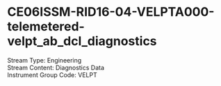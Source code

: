 # CE06ISSM-RID16-04-VELPTA000-telemetered-velpt_ab_dcl_diagnostics

Stream Type: Engineering<br>
Stream Content: Diagnostics Data<br>
Instrument Group Code: VELPT<br>
